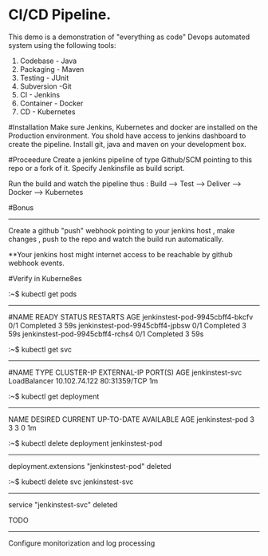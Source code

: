 # CI/CD Pipeline.
This demo is a demonstration of "everything as code" Devops automated system using the following tools:

1) Codebase - Java
2) Packaging - Maven
3) Testing - JUnit
4) Subversion -Git
5) CI  - Jenkins
5) Container - Docker
7) CD - Kubernetes

#Installation
Make sure Jenkins, Kubernetes and docker are installed on the Production environment.
You shold have access to jenkins dashboard to create the pipeline.
Install git, java and maven on your development box. 

#Proceedure
Create a jenkins pipeline of type Github/SCM pointing to this repo or a fork of it.
Specify Jenkinsfile as build script.

Run the build and watch the pipeline thus :
Build --> Test --> Deliver --> Docker --> Kubernetes


#Bonus
*******
Create a github "push" webhook pointing to your jenkins host , make changes , push to the repo and
watch the build run automatically.

**Your jenkins host might internet access to be reachable by github webhook events. 



#Verify in Kuberne8es


:~$ kubectl get pods
*******************************************************************************************
#NAME                              READY     STATUS      RESTARTS   AGE
jenkinstest-pod-9945cbff4-bkcfv   0/1       Completed   3          59s
jenkinstest-pod-9945cbff4-jpbsw   0/1       Completed   3          59s
jenkinstest-pod-9945cbff4-rchs4   0/1       Completed   3          59s

:~$ kubectl get svc
********************************************************************************************
#NAME              TYPE           CLUSTER-IP      EXTERNAL-IP   PORT(S)        AGE
jenkinstest-svc   LoadBalancer   10.102.74.122   <pending>     80:31359/TCP   1m


:~$ kubectl get deployment
***********************************************************************************************
NAME              DESIRED   CURRENT   UP-TO-DATE   AVAILABLE   AGE
jenkinstest-pod   3         3         3            0           1m

:~$ kubectl delete deployment jenkinstest-pod
*********************************************************************************************
deployment.extensions "jenkinstest-pod" deleted


:~$ kubectl delete svc jenkinstest-svc
**************************************************************************************
service "jenkinstest-svc" deleted


TODO
*******
Configure monitorization and log processing
